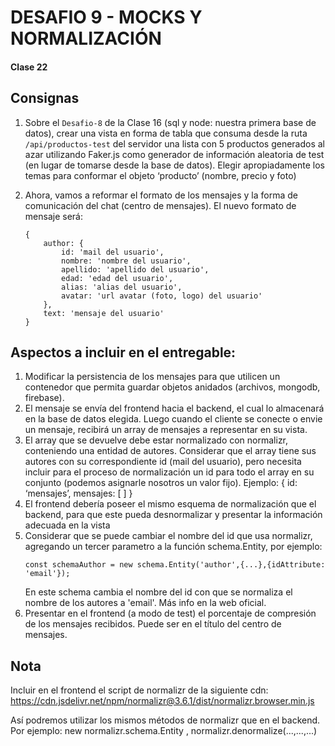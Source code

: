# DESAFIO 9 - MOCKS Y NORMALIZACIÓN

#### Clase 22

## Consignas

1. Sobre el `Desafio-8` de la Clase 16 (sql y node: nuestra primera base de datos), crear una vista en forma de tabla que consuma desde la ruta `/api/productos-test` del servidor una lista con 5 productos generados al azar utilizando Faker.js como generador de información aleatoria de test (en lugar de tomarse desde la base de datos). Elegir apropiadamente los temas para conformar el objeto ‘producto’ (nombre, precio y foto)

2. Ahora, vamos a reformar el formato de los mensajes y la forma de comunicación del chat (centro de mensajes). El nuevo formato de mensaje será:
   ```
   {
       author: {
           id: 'mail del usuario',
           nombre: 'nombre del usuario',
           apellido: 'apellido del usuario',
           edad: 'edad del usuario',
           alias: 'alias del usuario',
           avatar: 'url avatar (foto, logo) del usuario'
       },
       text: 'mensaje del usuario'
   }
   ```

## Aspectos a incluir en el entregable:

1. Modificar la persistencia de los mensajes para que utilicen un contenedor que permita guardar objetos anidados (archivos, mongodb, firebase).
2. El mensaje se envía del frontend hacia el backend, el cual lo almacenará en la base de datos elegida. Luego cuando el cliente se conecte o envie un mensaje, recibirá un array de mensajes a representar en su vista.
3. El array que se devuelve debe estar normalizado con normalizr, conteniendo una entidad de autores. Considerar que el array tiene sus autores con su correspondiente id (mail del usuario), pero necesita incluir para el proceso de normalización un id para todo el array en
   su conjunto (podemos asignarle nosotros un valor fijo). Ejemplo: { id: ‘mensajes’, mensajes: [ ] }
4. El frontend debería poseer el mismo esquema de normalización que el backend, para que este pueda desnormalizar y presentar la información adecuada en la vista
5. Considerar que se puede cambiar el nombre del id que usa normalizr, agregando un tercer parametro a la función schema.Entity, por ejemplo:
   ```
   const schemaAuthor = new schema.Entity('author',{...},{idAttribute: 'email'});
   ```
   En este schema cambia el nombre del id con que se normaliza el nombre de los autores a 'email'. Más info en la web oficial.
6. Presentar en el frontend (a modo de test) el porcentaje de compresión de los mensajes recibidos. Puede ser en el título del centro de mensajes.

## Nota

Incluir en el frontend el script de normalizr de la siguiente cdn: https://cdn.jsdelivr.net/npm/normalizr@3.6.1/dist/normalizr.browser.min.js

Así podremos utilizar los mismos métodos de normalizr que en el backend. Por ejemplo: new
normalizr.schema.Entity , normalizr.denormalize(...,...,...)
